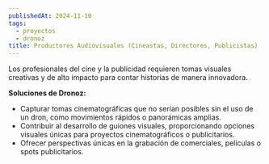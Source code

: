 ```yaml
---
publishedAt: 2024-11-10
tags:
  - proyectos
  - dronoz
title: Productores Audiovisuales (Cineastas, Directores, Publicistas)
---
```


Los profesionales del cine y la publicidad requieren tomas visuales creativas y de alto impacto para contar historias de manera innovadora.

**Soluciones de Dronoz:**
- Capturar tomas cinematográficas que no serían posibles sin el uso de un dron, como movimientos rápidos o panorámicas amplias.
- Contribuir al desarrollo de guiones visuales, proporcionando opciones visuales únicas para proyectos cinematográficos o publicitarios.
- Ofrecer perspectivas únicas en la grabación de comerciales, películas o spots publicitarios.